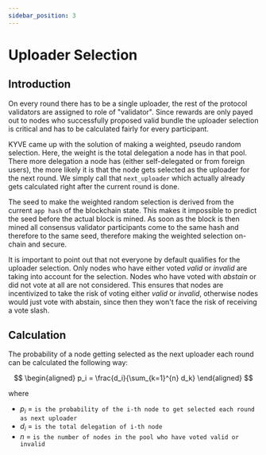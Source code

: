 ```yaml
---
sidebar_position: 3
---
```


# Uploader Selection

## Introduction

On every round there has to be a single uploader, the rest of the protocol validators are assigned to role of "validator". Since rewards are only payed out to nodes who successfully proposed valid bundle the uploader selection is critical and has to be calculated fairly for every participant.

KYVE came up with the solution of making a weighted, pseudo random selection. Here, the weight is the total delegation a node has in that pool. There more delegation a node has (either self-delegated or from foreign users), the more likely it is that the node gets selected as the uploader for the next round. We simply call that `next_uploader` which actually already gets calculated right after the current round is done.

The seed to make the weighted random selection is derived from the current `app hash` of the blockchain state. This makes it impossible to predict the seed before the actual block is mined. As soon as the block is then mined all consensus validator participants come to the same hash and therefore to the same seed, therefore making the weighted selection on-chain and secure.

It is important to point out that not everyone by default qualifies for the uploader selection. Only nodes who have either voted _valid_ or _invalid_ are taking into account for the selection. Nodes who have voted with _abstain_ or did not vote at all are not considered. This ensures that nodes are incentivized to take the risk of voting either _valid_ or _invalid_, otherwise nodes would just vote with abstain, since then they won't face the risk of receiving a vote slash.

## Calculation

The probability of a node getting selected as the next uploader each round can be calculated the following way:

$$
\begin{aligned}
p_i = \frac{d_i}{\sum_{k=1}^{n} d_k}
\end{aligned}
$$

where

- $p_i$ = `is the probability of the i-th node to get selected each round as next uploader`
- $d_i$ = `is the total delegation of i-th node`
- $n$ = `is the number of nodes in the pool who have voted valid or invalid`
